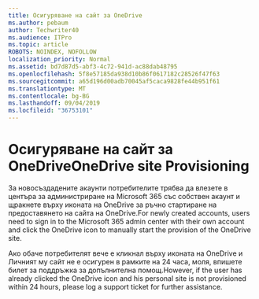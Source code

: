 ```yaml
---
title: Осигуряване на сайт за OneDrive
ms.author: pebaum
author: Techwriter40
ms.audience: ITPro
ms.topic: article
ROBOTS: NOINDEX, NOFOLLOW
localization_priority: Normal
ms.assetid: bd7d87d5-abf3-4c72-941d-ac88dab48795
ms.openlocfilehash: 5f8e57185da938d10b86f0617182c28526f47f63
ms.sourcegitcommit: a65d196d00adb70045af5caca9828fe44b951f61
ms.translationtype: MT
ms.contentlocale: bg-BG
ms.lasthandoff: 09/04/2019
ms.locfileid: "36753101"
---
```

# <a name="onedrive-site-provisioning"></a><span data-ttu-id="79b85-102">Осигуряване на сайт за OneDrive</span><span class="sxs-lookup"><span data-stu-id="79b85-102">OneDrive site Provisioning</span></span>

<span data-ttu-id="79b85-103">За новосъздадените акаунти потребителите трябва да влезете в центъра за администриране на Microsoft 365 със собствен акаунт и щракнете върху иконата на OneDrive за ръчно стартиране на предоставянето на сайта на OneDrive.</span><span class="sxs-lookup"><span data-stu-id="79b85-103">For newly created accounts, users need to sign in to the Microsoft 365 admin center with their own account and click the OneDrive icon to manually start the provision of the OneDrive site.</span></span>

<span data-ttu-id="79b85-104">Ако обаче потребителят вече е кликнал върху иконата на OneDrive и Личният му сайт не е осигурен в рамките на 24 часа, моля, впишете билет за поддръжка за допълнителна помощ.</span><span class="sxs-lookup"><span data-stu-id="79b85-104">However, if the user has already clicked the OneDrive icon and his personal site is not provisioned within 24 hours, please log a support ticket for further assistance.</span></span>

